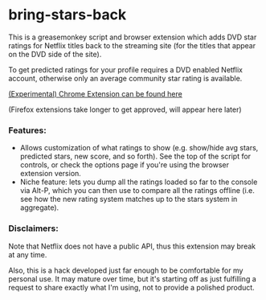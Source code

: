 # bring-stars-back

This is a greasemonkey script and browser extension which adds DVD star ratings for Netflix titles back to the streaming site (for the titles that appear on the DVD side of the site).

To get predicted ratings for your profile requires a DVD enabled Netflix account, otherwise only an average community star rating is available.

[(Experimental) Chrome Extension can be found here](https://chrome.google.com/webstore/detail/bring-stars-back/eenicmhcjnllfpjhmigeaalannooliai/)

(Firefox extensions take longer to get approved, will appear here later)

### Features:

* Allows customization of what ratings to show (e.g. show/hide avg stars, predicted stars, new score, and so forth). See the top of the script for controls, or check the options page if you're using the browser extension version.
* Niche feature: lets you dump all the ratings loaded so far to the console via Alt-P, which you can then use to compare all the ratings offline (i.e. see how the new rating system matches up to the stars system in aggregate).

### Disclaimers:

Note that Netflix does not have a public API, thus this extension may break at any time.

Also, this is a hack developed just far enough to be comfortable for my personal use. It may mature over time, but it's starting off as just fulfilling a request to share exactly what I'm using, not to provide a polished product.

